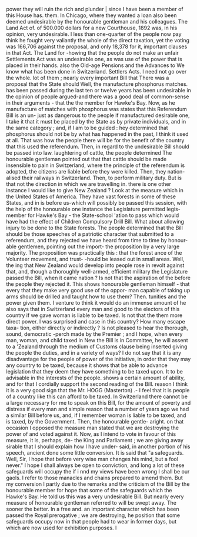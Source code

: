 power they will ruin the rich and plunder | since I have been a member of this House has. them. In Chicago, where they wanted a loan also been deemed undesirable by the honourable gentleman and his colleagues. The Land Act of. of 500.000 dollars for a new Courthouse, 1892 was, in his opinion, very undesirable. I less than one-quarter of the people now pay think he fought very valiantly the whole of the direct taxation, yet the voting was 166,706 against the proposal, and only 18,378 for it, important clauses in that Act. The Land for -howing that the people do not make an unfair Settlements Act was an undesirable one, as was use of the power that is placed in their hands. also the Old-age Pensions and the Advances to We know what has been done in Switzerland. Settlers Acts. I need not go over the whole. lot of them ; nearly every important Bill that There was a proposal that the State should Well, the manufacture phosphorus matches. has been passed during the last ten or twelve years has been undesirable in the opinion of people argued-and there was a good deal of common-sense in their arguments - that the the member for Hawke's Bay. Now, as he manufacture of matches with phosphorus was states that this Referendum Bill is an un- just as dangerous to the people if manufactured desirable one, I take it that it must be placed by the State as by private individuals, and in the same category ; and, if I am to be guided : hey determined that phosphorus should not be by what has happened in the past, I think it used at all. That was how the people there will be for the benefit of the country that this used the referendum. Then, in regard to the undesirable Bill should be passed into law. laughtering of cattle, the people determined The honourable gentleman pointed out that that cattle should be made insensible to pain in Switzerland, where the principle of the referendum is adopted, the citizens are liable before they were killed. Then, they nation- alised their railways in Switzerland. Then, to perform military duty. But is that not the direction in which we are travelling in. there is one other instance I would like to give New Zealand ? Look at the measure which in the United States of America. They have vast forests in some of these States, and in is before us-which will possibly be passed this session, with the help of the honourable one instance the Legislature permitted legis- member for Hawke's Bay - the State-school 'ation to pass which would have had the effect of Children Compulsory Drill Bill. What about allowing injury to be done to the State forests. The people determined that the Bill should be those speeches of a patriotic character that submitted to a referendum, and they rejected we have heard from time to time by honour- able gentlemen, pointing out the import- the proposition by a very large majority. The proposition was practically this : that the forest ance of the Volunteer movement, and trust- -hould be leased out in small areas. Well, the ing that New Zealand would develop into people rose in revolt against that, and, though a thoroughly well-armed, efficient military the Legislature passed the Bill, when it came nation ? Is not that the aspiration of the before the people they rejected it. This shows honourable gentleman himself - that every that they make very good use of the oppor- man capable of taking up arms should be drilled and taught how to use them? Then. tunities and the power given them. I venture to think it would do an immense amount of he also says that in Switzerland every man and good to the electors of this country if we gave woman is liable to be taxed. Is not that the them more direct power. I was surprised and case in this country? How many escape taxa- tion, either directly or indirectly ? Is not pleased to hear the thorough, sound, democratic -perch made by the Premier ; and I hope, when every man, woman, and child taxed in New the Bill is in Committee, he will assent to a 'Zealand through the medium of Customs clause being inserted giving the people the duties, and in a variety of ways? I do not say that it is any disadvantage for the people of power of the initiative, in order that they may any country to be taxed, because it shows that be able to advance legislation that they deem they have something to be taxed upon. It to be advisable in the interests of the people. shows a certain amount of ability, and for that I cordially support the second reading of the Bill. reason I think it is a very good sign that the Mr. HOGG (Masterton) .- I feel that it is people of a country like this can afford to be taxed. In Switzerland there cannot be a large necessary for me to speak on this Bill, for the amount of poverty and distress if every man and simple reason that a number of years ago we had a similar Bill before us, and, if I remember woman is liable to be taxed, and is taxed, by the Government. Then, the honourable gentle- aright. on that occasion I opposed the measure man stated that we are destroying the power of and voted against it. Now, as I intend to vote in favour of this measure, it is, perhaps, de- the King and Parliament ; we are giving away sirable that I should explain how I have under- said, in another portion of his speech, ancient done some little conversion. It is said that "a safeguards. Well, Sir, I hope that before very wise man changes his mind, but a fool never." I hope I shall always be open to conviction, and long a lot of these safeguards will occupy the if i nnd my views have been wrong I shall be our gaols. I refer to those manacles and chains prepared to amend them. But my conversion I partly due to the remarks and the criticism of the Bill by the honourable member for hope that some of the safeguards which the Hawke's Bay. He told us this was a very undesirable Bill. But nearly every measure of honourable gentleman referred to will be swept away. The sooner the better. In a free and. an important character which has been passed the Royal prerogative ; we are destroying, he position that some safeguards occupy now in that people had to wear in former days, but which are now used for exhibition purposes. I 